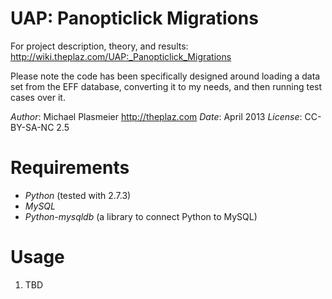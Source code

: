 UAP: Panopticlick Migrations
===

For project description, theory, and results:
http://wiki.theplaz.com/UAP:_Panopticlick_Migrations

Please note the code has been specifically designed around loading a data set from the EFF database,
converting it to my needs, and then running test cases over it.

*Author*: Michael Plasmeier http://theplaz.com
*Date*: April 2013
*License*: CC-BY-SA-NC 2.5

Requirements
=============
* *Python* (tested with 2.7.3)
* *MySQL*
* *Python-mysqldb* (a library to connect Python to MySQL)

Usage
=============
1. TBD
